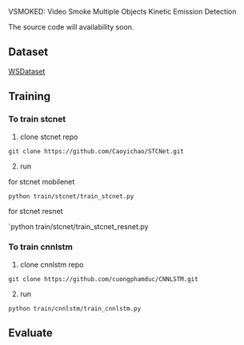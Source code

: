 VSMOKED: Video Smoke Multiple Objects Kinetic Emission Detection

The source code will availability soon.
## Dataset
[WSDataset]()
## Training
### To train stcnet
1. clone stcnet repo

`git clone https://github.com/Caoyichao/STCNet.git`

2. run

for stcnet mobilenet

`python train/stcnet/train_stcnet.py`

for stcnet resnet

`python train/stcnet/train_stcnet_resnet.py

### To train cnnlstm
1. clone cnnlstm repo 

`git clone https://github.com/cuongphamduc/CNNLSTM.git`

2. run

`python train/cnnlstm/train_cnnlstm.py`
## Evaluate
